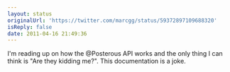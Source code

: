 ```yaml
---
layout: status
originalUrl: 'https://twitter.com/marcgg/status/59372897109688320'
isReply: false
date: 2011-04-16 21:49:36
---
```


I'm reading up on how the @Posterous API works and the only thing I can think is "Are they kidding me?". This documentation is a joke.
